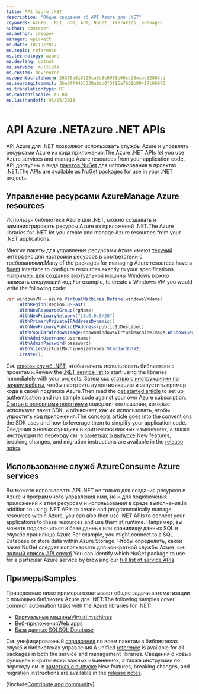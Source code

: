 ```yaml
---
title: API Azure .NET
description: "Общие сведения об API Azure для .NET"
keywords: Azure, .NET, SDK, API, NuGet, libraries, packages
author: camsoper
ms.author: casoper
manager: wpickett
ms.date: 10/19/2017
ms.topic: reference
ms.technology: azure
ms.devlang: dotnet
ms.service: multiple
ms.custom: devcenter
ms.openlocfilehash: 26360a516220ca9d3e8901e60cb23ecbd02863cd
ms.sourcegitcommit: 3ba0ff4463338a0ab0f3f15a7601b89417c06970
ms.translationtype: HT
ms.contentlocale: ru-RU
ms.lasthandoff: 03/05/2018
---
```

# <a name="azure-net-apis"></a><span data-ttu-id="b0044-104">API Azure .NET</span><span class="sxs-lookup"><span data-stu-id="b0044-104">Azure .NET APIs</span></span>

<span data-ttu-id="b0044-105">API Azure для .NET позволяют использовать службы Azure и управлять ресурсами Azure из кода приложения.</span><span class="sxs-lookup"><span data-stu-id="b0044-105">The Azure .NET APIs let you use Azure services and manage Azure resources from your application code.</span></span> <span data-ttu-id="b0044-106">API доступны в виде [пакетов NuGet](/dotnet/api/overview/azure/) для использования в проектах .NET.</span><span class="sxs-lookup"><span data-stu-id="b0044-106">The APIs are available as [NuGet packages](/dotnet/api/overview/azure/) for use in your .NET projects.</span></span> 

## <a name="manage-azure-resources"></a><span data-ttu-id="b0044-107">Управление ресурсами Azure</span><span class="sxs-lookup"><span data-stu-id="b0044-107">Manage Azure resources</span></span>

<span data-ttu-id="b0044-108">Используя библиотеки Azure для .NET, можно создавать и администрировать ресурсы Azure из приложений .NET.</span><span class="sxs-lookup"><span data-stu-id="b0044-108">The Azure libraries for .NET let you create and manage Azure resources from your .NET applications.</span></span>

<span data-ttu-id="b0044-109">Многие пакеты для управления ресурсами Azure имеют [текучий](dotnet-sdk-azure-concepts.md) интерфейс для настройки ресурсов в соответствии с требованиями.</span><span class="sxs-lookup"><span data-stu-id="b0044-109">Many of the packages for managing Azure resources have a [fluent](dotnet-sdk-azure-concepts.md) interface to configure resources exactly to your specifications.</span></span> <span data-ttu-id="b0044-110">Например, для создания виртуальной машины Windows можно написать следующий код:</span><span class="sxs-lookup"><span data-stu-id="b0044-110">For example, to create a Windows VM you would write the following code:</span></span>

```csharp
var windowsVM = azure.VirtualMachines.Define(windowsVmName)
    .WithRegion(Region.USEast)
    .WithNewResourceGroup(rgName)
    .WithNewPrimaryNetwork("10.0.0.0/28")
    .WithPrimaryPrivateIPAddressDynamic()
    .WithNewPrimaryPublicIPAddress(publicIpDnsLabel)
    .WithPopularWindowsImage(KnownWindowsVirtualMachineImage.WindowsServer2012R2Datacenter)
    .WithAdminUsername(username)
    .WithAdminPassword(password)
    .WithSize(VirtualMachineSizeTypes.StandardD3V2)
    .Create();
 ```

<span data-ttu-id="b0044-111">См. [список служб .NET](/dotnet/api/overview/azure/), чтобы начать использовать библиотеки с проектами.</span><span class="sxs-lookup"><span data-stu-id="b0044-111">Review the [.NET service list](/dotnet/api/overview/azure/) to start using the libraries immediately with your projects.</span></span> <span data-ttu-id="b0044-112">Затем см. [статью с инструкциями по началу работы](dotnet-sdk-azure-get-started.md), чтобы настроить аутентификацию и запустить пример кода в своей подписке Azure.</span><span class="sxs-lookup"><span data-stu-id="b0044-112">Then read the [get started article](dotnet-sdk-azure-get-started.md) to set up authentication and run sample code against your own Azure subscription.</span></span>  <span data-ttu-id="b0044-113">[Статья с основными понятиями](dotnet-sdk-azure-concepts.md) содержит соглашения, которые использует пакет SDK, и объясняет, как их использовать, чтобы упростить код приложения.</span><span class="sxs-lookup"><span data-stu-id="b0044-113">The [concepts article](dotnet-sdk-azure-concepts.md) goes into the conventions the SDK uses and how to leverage them to simplify your application code.</span></span> <span data-ttu-id="b0044-114">Сведения о новых функциях и критически важных изменениях, а также инструкции по переходу см. в [заметках о выпуске](dotnet-sdk-azure-release-notes.md).</span><span class="sxs-lookup"><span data-stu-id="b0044-114">New features, breaking changes, and migration instructions are available in the [release notes](dotnet-sdk-azure-release-notes.md).</span></span>

## <a name="consume-azure-services"></a><span data-ttu-id="b0044-115">Использование служб Azure</span><span class="sxs-lookup"><span data-stu-id="b0044-115">Consume Azure services</span></span>

<span data-ttu-id="b0044-116">Вы можете использовать API .NET не только для создания ресурсов в Azure и программного управления ими, но и для подключения приложений к этим ресурсам и использования в среде выполнения.</span><span class="sxs-lookup"><span data-stu-id="b0044-116">In addition to using .NET APIs to create and programmatically manage resources within Azure, you can also then use .NET APIs to connect your applications to these resources and use them at runtime.</span></span>  <span data-ttu-id="b0044-117">Например, вы можете подключиться к базе данных или хранилищу данных SQL в службе хранилища Azure.</span><span class="sxs-lookup"><span data-stu-id="b0044-117">For example, you might connect to a SQL Database or store data within Azure Storage.</span></span>  <span data-ttu-id="b0044-118">Чтобы определить, какой пакет NuGet следует использовать для конкретной службы Azure, см. [полный список API служб](/dotnet/api/overview/azure/).</span><span class="sxs-lookup"><span data-stu-id="b0044-118">You can identify which NuGet package to use for a particular Azure service by browsing our [full list of service APIs](/dotnet/api/overview/azure/).</span></span>  

## <a name="samples"></a><span data-ttu-id="b0044-119">Примеры</span><span class="sxs-lookup"><span data-stu-id="b0044-119">Samples</span></span>

<span data-ttu-id="b0044-120">Приведенные ниже примеры охватывают общие задачи автоматизации с помощью библиотек Azure для .NET:</span><span class="sxs-lookup"><span data-stu-id="b0044-120">The following samples cover common automation tasks with the Azure libraries for .NET:</span></span>

- [<span data-ttu-id="b0044-121">Виртуальные машины</span><span class="sxs-lookup"><span data-stu-id="b0044-121">Virtual machines</span></span>](dotnet-sdk-azure-virtual-machine-samples.md)
- [<span data-ttu-id="b0044-122">Веб-приложения</span><span class="sxs-lookup"><span data-stu-id="b0044-122">Web apps</span></span>](dotnet-sdk-azure-web-apps-samples.md)
- [<span data-ttu-id="b0044-123">База данных SQL</span><span class="sxs-lookup"><span data-stu-id="b0044-123">SQL Database</span></span>](dotnet-sdk-azure-sql-database-samples.md)

<span data-ttu-id="b0044-124">См. унифицированный [справочник](/dotnet/api/overview/azure/?view=azure-dotnet) по всем пакетам в библиотеках служб и библиотеках управления.</span><span class="sxs-lookup"><span data-stu-id="b0044-124">A unified [reference](/dotnet/api/overview/azure/?view=azure-dotnet) is available for all packages in both the service and management libraries.</span></span> <span data-ttu-id="b0044-125">Сведения о новых функциях и критически важных изменениях, а также инструкции по переходу см. в [заметках о выпуске](dotnet-sdk-azure-release-notes.md).</span><span class="sxs-lookup"><span data-stu-id="b0044-125">New features, breaking changes, and migration instructions are available in the [release notes](dotnet-sdk-azure-release-notes.md).</span></span>

[!include[Contribute and community](includes/contribute.md)]